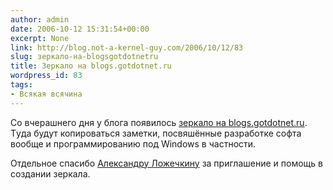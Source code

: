 ```yaml
---
author: admin
date: 2006-10-12 15:31:54+00:00
excerpt: None
link: http://blog.not-a-kernel-guy.com/2006/10/12/83
slug: зеркало-на-blogsgotdotnetru
title: Зеркало на blogs.gotdotnet.ru
wordpress_id: 83
tags:
- Всякая всячина
---
```


Со вчерашнего дня у блога появилось [зеркало на blogs.gotdotnet.ru](http://blogs.gotdotnet.ru/personal/not-a-kernel-guy/). Тyда будут копироваться заметки, посвяшённые разработке софта вообще и программированию под Windows в частности. 

Отдельное спасибо [Александру Ложечкину](http://blogs.gotdotnet.ru/personal/allo/default.aspx) за приглашение и помощь в создании зеркала.
